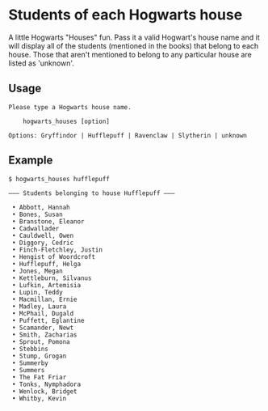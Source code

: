 # Students of each Hogwarts house

A little Hogwarts "Houses" fun. Pass it a valid Hogwart's house name and it will display all of the students (mentioned in the books) that belong to each house. Those that aren't mentioned to belong to any particular house are listed as 'unknown'.

## Usage

```text
Please type a Hogwarts house name.

    hogwarts_houses [option]

Options: Gryffindor | Hufflepuff | Ravenclaw | Slytherin | unknown
```

## Example

```shell
$ hogwarts_houses hufflepuff

——— Students belonging to house Hufflepuff ———

 • Abbott, Hannah
 • Bones, Susan
 • Branstone, Eleanor
 • Cadwallader
 • Cauldwell, Owen
 • Diggory, Cedric
 • Finch-Fletchley, Justin
 • Hengist of Woordcroft
 • Hufflepuff, Helga
 • Jones, Megan
 • Kettleburn, Silvanus
 • Lufkin, Artemisia
 • Lupin, Teddy
 • Macmillan, Ernie
 • Madley, Laura
 • McPhail, Dugald
 • Puffett, Eglantine
 • Scamander, Newt
 • Smith, Zacharias
 • Sprout, Pomona
 • Stebbins
 • Stump, Grogan
 • Summerby
 • Summers
 • The Fat Friar
 • Tonks, Nymphadora
 • Wenlock, Bridget
 • Whitby, Kevin
```
